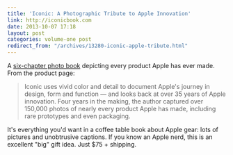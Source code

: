 ```yaml
---
title: 'Iconic: A Photographic Tribute to Apple Innovation'
link: http://iconicbook.com
date: 2013-10-07 17:18
layout: post
categories: volume-one post
redirect_from: "/archives/13280-iconic-apple-tribute.html"
---
```



A [six-chapter photo book](http://iconicbook.com) depicting every product Apple has ever made. From the product page:

> Iconic uses vivid color and detail to document Apple's journey in design, form and function &mdash; and looks back at over 35 years of Apple innovation. Four years in the making, the author captured over 150,000 photos of nearly every product Apple has made, including rare prototypes and even packaging.

It's everything you'd want in a coffee table book about Apple gear: lots of pictures and unobtrusive captions. If you know an Apple nerd, this is an excellent "big" gift idea. Just $75 + shipping.
